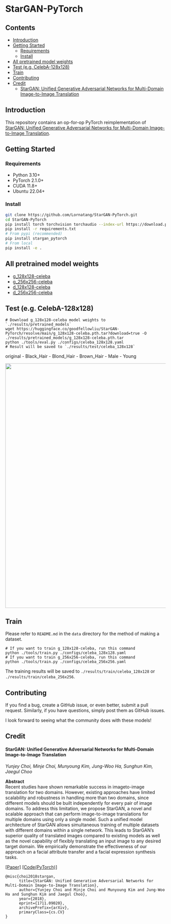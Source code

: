 # StarGAN-PyTorch

## Contents

- [Introduction](#introduction)
- [Getting Started](#getting-started)
  - [Requirements](#requirements)
  - [Install](#install)
- [All pretrained model weights](#all-pretrained-model-weights)
- [Test (e.g. CelebA-128x128)](#test-eg-celeba-128x128)
- [Train](#train)
- [Contributing](#contributing)
- [Credit](#credit)
  - [StarGAN: Unified Generative Adversarial Networks for Multi-Domain Image-to-Image Translation](#stargan-unified-generative-adversarial-networks-for-multi-domain-image-to-image-translation)

## Introduction

This repository contains an op-for-op PyTorch reimplementation of [StarGAN: Unified Generative Adversarial Networks for Multi-Domain Image-to-Image Translation](https://arxiv.org/abs/1711.09020v3).

## Getting Started

### Requirements

- Python 3.10+
- PyTorch 2.1.0+
- CUDA 11.8+
- Ubuntu 22.04+

### Install

```bash
git clone https://github.com/Lornatang/StarGAN-PyTorch.git
cd StarGAN-PyTorch
pip install torch torchvision torchaudio --index-url https://download.pytorch.org/whl/cu118
pip install -r requirements.txt
# From pypi (recommended)
pip install stargan_pytorch
# From local
pip install -e .
```

## All pretrained model weights

- [g_128x128-celeba](https://huggingface.co/goodfellowliu/StarGAN-PyTorch/resolve/main/g_128x128-celeba.pth.tar?download=true)
- [g_256x256-celeba](https://huggingface.co/goodfellowliu/StarGAN-PyTorch/resolve/main/g_256x256-celeba.pth.tar?download=true)
- [d_128x128-celeba](https://huggingface.co/goodfellowliu/StarGAN-PyTorch/resolve/main/d_128x128-celeba.pth.tar?download=true)
- [d_256x256-celeba](https://huggingface.co/goodfellowliu/StarGAN-PyTorch/resolve/main/d_256x256-celeba.pth.tar?download=true)

## Test (e.g. CelebA-128x128)

```shell
# Download g_128x128-celeba model weights to `./results/pretrained_models`
wget https://huggingface.co/goodfellowliu/StarGAN-PyTorch/resolve/main/g_128x128-celeba.pth.tar?download=true -O ./results/pretrained_models/g_128x128-celeba.pth.tar
python ./tools/eval.py ./configs/celeba_128x128.yaml
# Result will be saved to `./results/test/celeba_128x128`
```

original - Black_Hair - Blond_Hair - Brown_Hair - Male - Young

<div align="center">
<img src="figure/celeba_128.jpg" width="768">
</div>

## Train

Please refer to `README.md` in the `data` directory for the method of making a dataset.

```shell
# If you want to train g_128x128-celeba, run this command
python ./tools/train.py ./configs/celeba_128x128.yaml
# If you want to train g_256x256-celeba, run this command
python ./tools/train.py ./configs/celeba_256x256.yaml
```

The training results will be saved to `./results/train/celeba_128x128` or `./results/train/celeba_256x256`.

## Contributing

If you find a bug, create a GitHub issue, or even better, submit a pull request. Similarly, if you have questions, simply post them as GitHub issues.

I look forward to seeing what the community does with these models!

## Credit

#### StarGAN: Unified Generative Adversarial Networks for Multi-Domain Image-to-Image Translation

_Yunjey Choi, Minje Choi, Munyoung Kim, Jung-Woo Ha, Sunghun Kim, Jaegul Choo_ <br>

**Abstract** <br>
Recent studies have shown remarkable success in imageto-image translation for two domains. However, existing
approaches have limited scalability and robustness in handling more than two domains, since different models should
be built independently for every pair of image domains. To address this limitation, we propose StarGAN, a novel and
scalable approach that can perform image-to-image translations for multiple domains using only a single model.
Such a unified model architecture of StarGAN allows simultaneous training of multiple datasets with different domains
within a single network. This leads to StarGAN’s superior quality of translated images compared to existing models as
well as the novel capability of flexibly translating an input image to any desired target domain. We empirically demonstrate the effectiveness of our
approach on a facial attribute transfer and a facial expression synthesis tasks.

[[Paper]](https://arxiv.org/pdf/1711.09020v3) [[Code(PyTorch)]](https://github.com/yunjey/stargan)

```
@misc{choi2018stargan,
      title={StarGAN: Unified Generative Adversarial Networks for Multi-Domain Image-to-Image Translation}, 
      author={Yunjey Choi and Minje Choi and Munyoung Kim and Jung-Woo Ha and Sunghun Kim and Jaegul Choo},
      year={2018},
      eprint={1711.09020},
      archivePrefix={arXiv},
      primaryClass={cs.CV}
}
```